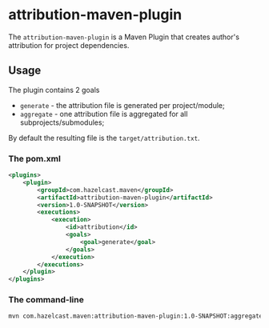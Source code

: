 # attribution-maven-plugin

The `attribution-maven-plugin` is a Maven Plugin that creates author's attribution for project dependencies.

## Usage

The plugin contains 2 goals
* `generate` - the attribution file is generated per project/module;
* `aggregate` - one attribution file is aggregated for all subprojects/submodules;

By default the resulting file is the `target/attribution.txt`.

### The pom.xml

```xml
<plugins>
    <plugin>
        <groupId>com.hazelcast.maven</groupId>
        <artifactId>attribution-maven-plugin</artifactId>
        <version>1.0-SNAPSHOT</version>
        <executions>
            <execution>
                <id>attribution</id>
                <goals>
                    <goal>generate</goal>
                </goals>
            </execution>
        </executions>
    </plugin>
</plugins>
```

### The command-line

```bash
mvn com.hazelcast.maven:attribution-maven-plugin:1.0-SNAPSHOT:aggregate
```